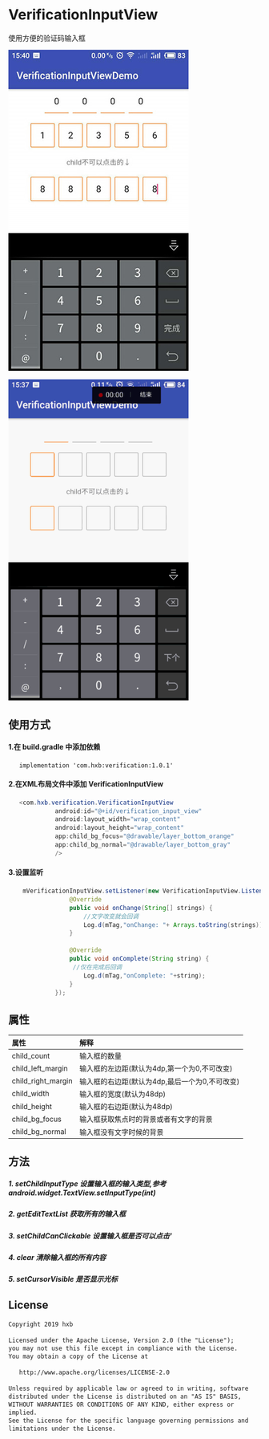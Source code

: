 # VerificationInputView
使用方便的验证码输入框

![image](https://github.com/Freedomhxb/VerificationInputView/blob/master/image/580476320145792042.jpg)

![image](https://github.com/Freedomhxb/VerificationInputView/blob/master/image/gif.gif)
## 使用方式

#### 1.在 build.gradle 中添加依赖
```
   implementation 'com.hxb:verification:1.0.1'
```
#### 2.在XML布局文件中添加 VerificationInputView
```java
   <com.hxb.verification.VerificationInputView
             android:id="@+id/verification_input_view"
             android:layout_width="wrap_content"
             android:layout_height="wrap_content"
             app:child_bg_focus="@drawable/layer_bottom_orange"
             app:child_bg_normal="@drawable/layer_bottom_gray"
             />
```
#### 3.设置监听 
 ```java
     mVerificationInputView.setListener(new VerificationInputView.Listener() {
                  @Override
                  public void onChange(String[] strings) {
                      //文字改变就会回调
                      Log.d(mTag,"onChange: "+ Arrays.toString(strings));
                  }
      
                  @Override
                  public void onComplete(String string) {
                   //仅在完成后回调
                      Log.d(mTag,"onComplete: "+string);
                  }
              });
```
              
## 属性

|属性                |解释               |
|:--------------------|:-----------------|
|child_count           |输入框的数量                 |
|child_left_margin|输入框的左边距(默认为4dp,第一个为0,不可改变) |
|child_right_margin|输入框的右边距(默认为4dp,最后一个为0,不可改变)|
|child_width|输入框的宽度(默认为48dp)                 |
|child_height|输入框的右边距(默认为48dp)|
|child_bg_focus|输入框获取焦点时的背景或者有文字的背景|
|child_bg_normal|输入框没有文字时候的背景|

## 方法

##### 1.  setChildInputType 设置输入框的输入类型,参考android.widget.TextView.setInputType(int)

##### 2.  getEditTextList  获取所有的输入框

##### 3.   setChildCanClickable  设置输入框是否可以点击'

##### 4.  clear 清除输入框的所有内容

##### 5.   setCursorVisible  是否显示光标

License
-------

    Copyright 2019 hxb

    Licensed under the Apache License, Version 2.0 (the "License");
    you may not use this file except in compliance with the License.
    You may obtain a copy of the License at

       http://www.apache.org/licenses/LICENSE-2.0

    Unless required by applicable law or agreed to in writing, software
    distributed under the License is distributed on an "AS IS" BASIS,
    WITHOUT WARRANTIES OR CONDITIONS OF ANY KIND, either express or implied.
    See the License for the specific language governing permissions and
    limitations under the License.

